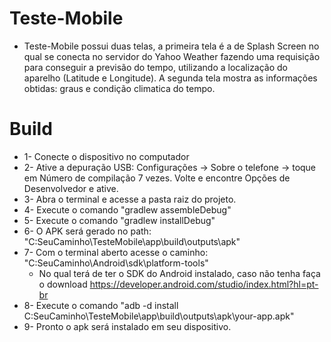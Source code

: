 # Teste-Mobile

* Teste-Mobile possui duas telas, a primeira tela é a de Splash Screen no qual se conecta no servidor do Yahoo Weather fazendo uma requisição para conseguir a previsão do tempo, utilizando a localização do aparelho (Latitude e Longitude). A segunda tela mostra as informações obtidas: graus e condição climatica do tempo.


# Build
* 1- Conecte o dispositivo no computador
* 2- Ative a depuração USB: Configurações -> Sobre o telefone -> toque em Número de compilação 7 vezes. Volte e encontre Opções de Desenvolvedor e ative.
* 3- Abra o terminal e acesse a pasta raiz do projeto.
* 4- Execute o comando "gradlew assembleDebug"
* 5- Execute o comando "gradlew installDebug"
* 6- O APK será gerado no path: "C:SeuCaminho\TesteMobile\app\build\outputs\apk\"
* 7- Com o terminal aberto acesse o caminho: "C:SeuCaminho\Android\sdk\platform-tools"
  * No qual terá de ter o SDK do Android instalado, caso não tenha faça o download https://developer.android.com/studio/index.html?hl=pt-br
* 8- Execute o comando "adb -d install C:SeuCaminho\TesteMobile\app\build\outputs\apk\your-app.apk"
* 9- Pronto o apk será instalado em seu dispositivo.
